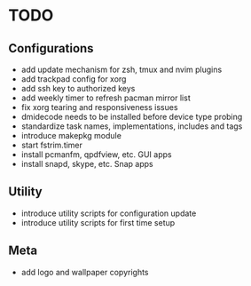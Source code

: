 # TODO

## Configurations
* add update mechanism for zsh, tmux and nvim plugins
* add trackpad config for xorg
* add ssh key to authorized keys
* add weekly timer to refresh pacman mirror list
* fix xorg tearing and responsiveness issues
* dmidecode needs to be installed before device type probing
* standardize task names, implementations, includes and tags
* introduce makepkg module
* start fstrim.timer
* install pcmanfm, qpdfview, etc. GUI apps
* install snapd, skype, etc. Snap apps

## Utility
* introduce utility scripts for configuration update
* introduce utility scripts for first time setup

## Meta
* add logo and wallpaper copyrights
